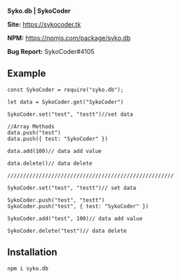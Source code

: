 
**Syko.db | SykoCoder**

**Site:** https://sykocoder.tk

**NPM:** https://npmjs.com/package/syko.db

**Bug Report:** SykoCoder#4105

## Example

```
const SykoCoder = require("syko.db");

let data = SykoCoder.get("SykoCoder")

SykoCoder.set("test", "testt")//set data

//Array Methods
data.push("test")
data.push({ test: "SykoCoder" })

data.add(100)// data add value

data.delete()// data delete

/////////////////////////////////////////////////////

SykoCoder.set("test", "testt")// set data

SykoCoder.push("test", "testt")
SykoCoder.push("test", { test: "SykoCoder" })

SykoCoder.add("test", 100)// data add value

SykoCoder.delete("test")// data delete
 ```

 ## Installation

```
npm i syko.db
```

